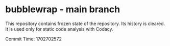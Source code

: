 # bubblewrap - main branch

This repository contains frozen state of the repository.
Its history is cleared. It is used only for static code
analysis with Codacy.

Commit Time: 1702702572